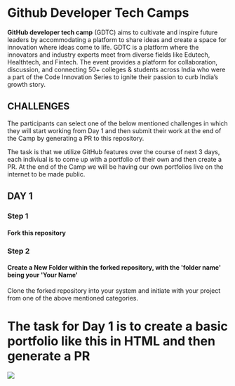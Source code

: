 # Github Developer Tech Camps

**GitHub developer tech camp** (GDTC) aims to cultivate and inspire future leaders by accommodating a platform to share ideas and create a space for innovation where ideas come to life. GDTC is a platform where the innovators and industry experts meet from diverse fields like Edutech, Healthtech, and Fintech. The event provides a platform for collaboration, discussion, and connecting 50+ colleges & students across India who were a part of the Code Innovation Series to ignite their passion to curb India’s growth story.

## CHALLENGES

The participants can select one of the below mentioned challenges in which they will start working from Day 1 and then submit their work at the end of the Camp by generating a PR to this repository.

The task is that we utilize GitHub features over the course of next 3 days, each indiviual is to come up with a portfolio of their own and then create a PR. At the end of the Camp we will be having our own portfolios live on the internet to be made public.

## DAY 1

### Step 1
#### Fork this repository

### Step 2
#### Create a New Folder within the forked repository, with the 'folder name' being your 'Your Name'

Clone the forked repository into your system and initiate with your project from one of the above mentioned categories.

# The task for Day 1 is to create a basic portfolio like this in HTML and then generate a PR

![](https://storage.googleapis.com/incind/70847770-1e3f3380-1e8a-11ea-8f68-05fa649f6237.jpegEC5HSnc)

